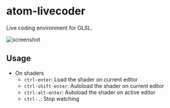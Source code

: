 # atom-livecoder

Live coding environment for GLSL.

![screenshot](https://user-images.githubusercontent.com/1403842/28001497-f4191842-6567-11e7-8a4c-ee6df7b9d49b.png)


## Usage

- On shaders
  - `ctrl-enter`: Load the shader on current editor
  - `ctrl-shift-enter`: Autoload the shader on current editor
  - `ctrl-alt-enter`: Autoload the shader on active editor
  - `ctrl-.`: Stop watching

